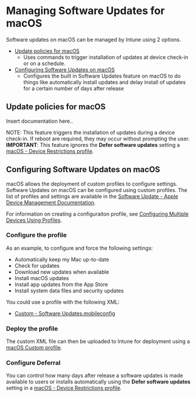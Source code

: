 # Managing Software Updates for macOS

Software updates on macOS can be managed by Intune using 2 options.

 - [Update policies for macOS](#Update-policies-for-macOS)
   - Uses commands to trigger installation of updates at device check-in or on a schedule.
 - [Configuring Software Updates on macOS](#Configuring-Software-Updates-on-macOS)
   - Configures the built in Software Updates feature on macOS to do things like automatically install updates and delay install of updates for a certain number of days after release
   
## Update policies for macOS
Insert documentation here..

NOTE: This feature triggers the installation of updates during a device check-in. If reboot are required, they may occur without prompting the user. 
**IMPORTANT**: This feature ignores the **Defer software updates** setting a [macOS - Device Restrictions profile](https://docs.microsoft.com/en-us/mem/intune/configuration/device-restrictions-macos#settings-apply-to-user-approved-device-enrollment-automated-device-enrollment-supervised).
   
## Configuring Software Updates on macOS
macOS allows the deployment of custom profiles to configure settings. Software Updates on macOS can be configured using custom profiles. The list of profiles and settings are available in the [Software Update - Apple Device Management Documentation](https://developer.apple.com/documentation/devicemanagement/softwareupdate).

For information on creating a configuraiton profile, see [Configuring Multiple Devices Using Profiles](https://developer.apple.com/documentation/devicemanagement/configuring_multiple_devices_using_profiles).

### Configure the profile
As an example, to configure and force the following settings:
 - Automatically keep my Mac up-to-date
 - Check for updates
 - Download new updates when available
 - Install macOS updates
 - Install app updates from the App Store
 - Install system data files and security updates
 
 You could use a profile with the following XML:
 - [Custom - Software Updates.mobileconfig](Custom-SoftwareUpdates.mobileconfig)

### Deploy the profile
The custom XML file can then be uploaded to Intune for deployment using a [macOS Custom profile](https://docs.microsoft.com/en-us/mem/intune/configuration/custom-settings-macos).

### Configure Deferral
You can control how many days after release a software updates is made available to users or installs automatically using the **Defer software updates** setting in a [macOS - Device Restrictions profile](https://docs.microsoft.com/en-us/mem/intune/configuration/device-restrictions-macos#settings-apply-to-user-approved-device-enrollment-automated-device-enrollment-supervised).
